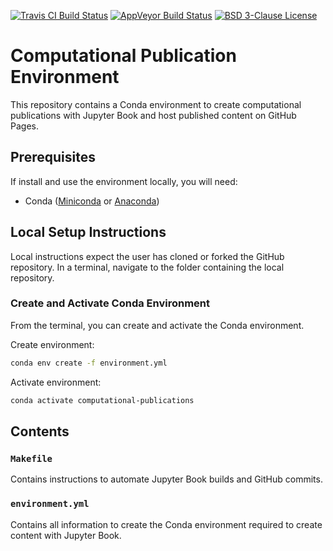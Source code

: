 [![Travis CI Build Status](https://travis-ci.com/calekochenour/computational-publication-environment.svg?branch=main)](https://travis-ci.com/calekochenour/computational-publication-environment)
[![AppVeyor Build Status](https://ci.appveyor.com/api/projects/status/32r7s2skrgm9ubva?svg=true)](https://ci.appveyor.com/project/calekochenour/computational-publication-environment)
[![BSD 3-Clause License](https://img.shields.io/badge/License-BSD%203--Clause-blue.svg)](https://opensource.org/licenses/BSD-3-Clause)

# Computational Publication Environment

This repository contains a Conda environment to create computational publications with Jupyter Book and host published content on GitHub Pages.

## Prerequisites

If install and use the environment locally, you will need:

 * Conda ([Miniconda](https://docs.conda.io/en/latest/miniconda.html) or [Anaconda](https://docs.anaconda.com/anaconda/install/))

## Local Setup Instructions

Local instructions expect the user has cloned or forked the GitHub repository. In a terminal, navigate to the folder containing the local repository.

### Create and Activate Conda Environment

From the terminal, you can create and activate the Conda environment.

Create environment:

```bash
conda env create -f environment.yml
```

Activate environment:

```bash
conda activate computational-publications
```

## Contents

### `Makefile`

Contains instructions to automate Jupyter Book builds and GitHub commits.

### `environment.yml`

Contains all information to create the Conda environment required to create content with Jupyter Book.  
